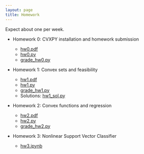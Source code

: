 ```yaml
---
layout: page
title: Homework
---
```


Expect about one per week.

- Homework 0: CVXPY installation and homework submission
    - [hw0.pdf](https://github.com/icme/cme252-optimization/raw/master/homework/hw0/hw0.pdf)
    - [hw0.py](https://raw.githubusercontent.com/icme/cme252-optimization/master/homework/hw0/hw0.py)
    - [grade_hw0.py](https://raw.githubusercontent.com/icme/cme252-optimization/master/homework/hw0/grade_hw0.py)
- Homework 1: Convex sets and feasibility
    - [hw1.pdf](https://github.com/icme/cme252-optimization/raw/master/homework/hw1/hw1.pdf)
    - [hw1.py](https://raw.githubusercontent.com/icme/cme252-optimization/master/homework/hw1/hw1.py)
    - [grade_hw1.py](https://raw.githubusercontent.com/icme/cme252-optimization/master/homework/hw1/grade_hw1.py)
    - Solutions: [hw1_sol.py](https://raw.githubusercontent.com/icme/cme252-optimization/master/homework/hw1/hw1_sol.py)

- Homework 2: Convex functions and regression
    - [hw2.pdf](https://github.com/icme/cme252-optimization/raw/master/homework/hw2/hw2.pdf)
    - [hw2.py](https://raw.githubusercontent.com/icme/cme252-optimization/master/homework/hw2/hw2.py)
    - [grade_hw2.py](https://raw.githubusercontent.com/icme/cme252-optimization/master/homework/hw2/grade_hw2.py)

- Homework 3: Nonlinear Support Vector Classifier
    - [hw3.ipynb](http://nbviewer.ipython.org/github/icme/cme252-optimization/blob/master/homework/hw3/hw3.ipynb)